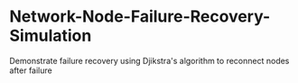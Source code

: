 # Network-Node-Failure-Recovery-Simulation
Demonstrate failure recovery using Djikstra's algorithm to reconnect nodes after failure

